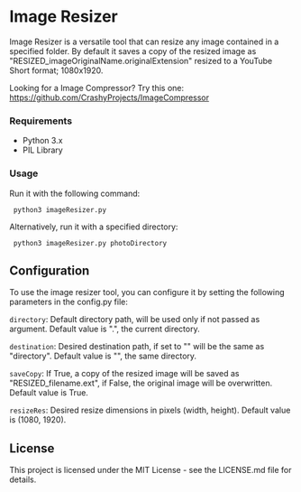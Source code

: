# Image Resizer
Image Resizer is a versatile tool that can resize any image contained in a specified folder. By default it saves a copy of the resized image as "RESIZED_imageOriginalName.originalExtension" resized to a YouTube Short format; 1080x1920.

Looking for a Image Compressor? Try this one: https://github.com/CrashyProjects/ImageCompressor

### Requirements
-   Python 3.x
-   PIL Library

### Usage
Run it with the following command:
   ```
    python3 imageResizer.py
   ```

Alternatively, run it with a specified directory:
   ```
    python3 imageResizer.py photoDirectory
   ```

## Configuration
To use the image resizer tool, you can configure it by setting the following parameters in the config.py file:

`directory`: Default directory path, will be used only if not passed as argument. Default value is ".", the current directory.

`destination`: Desired destination path, if set to "" will be the same as "directory". Default value is "", the same directory.

`saveCopy`: If True, a copy of the resized image will be saved as "RESIZED_filename.ext", if False, the original image will be overwritten. Default value is True.

`resizeRes`: Desired resize dimensions in pixels (width, height). Default value is (1080, 1920).

## License
This project is licensed under the MIT License - see the LICENSE.md file for details.
